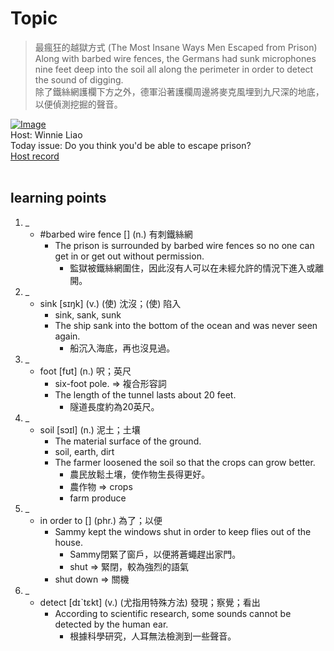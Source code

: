 # Topic

> 最瘋狂的越獄方式 (The Most Insane Ways Men Escaped from Prison) <br>
> Along with barbed wire fences, the Germans had sunk microphones nine feet deep into the soil all along the perimeter in order to detect the sound of digging. <br>
> 除了鐵絲網護欄下方之外，德軍沿著護欄周邊將麥克風埋到九尺深的地底，以便偵測挖掘的聲音。 <br>

[![Image](https://cdn.voicetube.com/assets/thumbnails/mE6EStXrH0A.jpg)](https://www.youtube.com/embed/mE6EStXrH0A?rel=0&showinfo=0&cc_load_policy=0&controls=1&autoplay=1&iv_load_policy=3&playsinline=1&wmode=transparent&start=56&end=66&enablejsapi=1&origin=https://tw.voicetube.com&widgetid=1)<br>
Host: Winnie Liao
<br>Today issue: Do you think you'd be able to escape prison?
<br>
[Host record](https://cdn.voicetube.com/tmp/everyday_records/callmeboss901/2531.mp3)
<br><br>
## learning points
1. _
	* #barbed wire fence [] (n.) 有刺鐵絲網
        - The prison is surrounded by barbed wire fences so no one can get in or get out without permission.
            + 監獄被鐵絲網圍住，因此沒有人可以在未經允許的情況下進入或離開。
2. _
	* sink [sɪŋk] (v.) (使) 沈沒；(使) 陷入
        - sink, sank, sunk
        - The ship sank into the bottom of the ocean and was never seen again.
            + 船沉入海底，再也沒見過。
3. _
	* foot [fʊt] (n.) 呎；英尺
        - six-foot pole. => 複合形容詞
        - The length of the tunnel lasts about 20 feet.
            + 隧道長度約為20英尺。
4. _
	* soil [sɔɪl] (n.) 泥土；土壤
        - The material surface of the ground.
        - soil, earth, dirt
        - The farmer loosened the soil so that the crops can grow better.
            + 農民放鬆土壤，使作物生長得更好。
            + 農作物 => crops
            + farm produce
5. _
	* in order to [] (phr.) 為了；以便
        - Sammy kept the windows shut in order to keep flies out of the house.
            + Sammy閉緊了窗戶，以便將蒼蠅趕出家門。
            + shut => 緊閉，較為強烈的語氣
        - shut down => 關機
6. _
	* detect [dɪˋtɛkt] (v.) (尤指用特殊方法) 發現；察覺；看出
        - According to scientific research, some sounds cannot be detected by the human ear.
            + 根據科學研究，人耳無法檢測到一些聲音。
